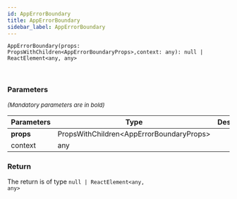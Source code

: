 ```yaml
---
id: AppErrorBoundary
title: AppErrorBoundary
sidebar_label: AppErrorBoundary
---
```


```tsx
AppErrorBoundary(props: PropsWithChildren<AppErrorBoundaryProps>,context: any): null | ReactElement<any, any>
```
<br/>



### Parameters

<font size="2"><i>(Mandatory parameters are in bold)</i></font>

| Parameters | Type | Description |
| --------- | ---- | ----------- |
| **props** | PropsWithChildren<AppErrorBoundaryProps\> |  |
| context | any |  |


### Return



The return is of type <code>null | ReactElement<any, any\></code>